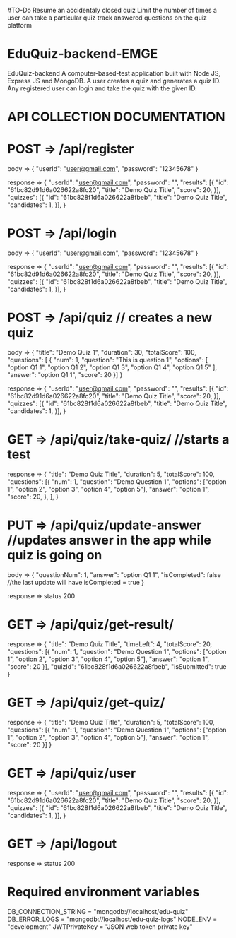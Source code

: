 #TO-Do
Resume an accidentaly closed quiz
Limit the number of times a user can take a particular quiz
track answered questions on the quiz platform

# EduQuiz-backend-EMGE

EduQuiz-backend A computer-based-test application built with Node JS, Express JS and MongoDB. A user creates a quiz and generates a quiz ID. Any registered user can login and take the quiz with the given ID.

# API COLLECTION DOCUMENTATION

# POST => /api/register

body => {
"userId": "user@gmail.com",
"password": "12345678"
}

response => {
"userId": "user@gmail.com",
"password": "",
"results": [{
"id": "61bc82d91d6a026622a8fc20",
"title": "Demo Quiz Title",
"score": 20,
}],
"quizzes": [{
"id": "61bc828f1d6a026622a8fbeb",
"title": "Demo Quiz Title",
"candidates": 1,
}],
}

# POST => /api/login

body => {
"userId": "user@gmail.com",
"password": "12345678"
}

response => {
"userId": "user@gmail.com",
"password": "",
"results": [{
"id": "61bc82d91d6a026622a8fc20",
"title": "Demo Quiz Title",
"score": 20,
}],
"quizzes": [{
"id": "61bc828f1d6a026622a8fbeb",
"title": "Demo Quiz Title",
"candidates": 1,
}],
}

# POST => /api/quiz // creates a new quiz

body => {
"title": "Demo Quiz 1",
"duration": 30,
"totalScore": 100,
"questions": [
{
"num": 1,
"question": "This is question 1",
"options": [
"option Q1 1",
"option Q1 2",
"option Q1 3",
"option Q1 4",
"option Q1 5"
],
"answer": "option Q1 1",
"score": 20
}]
}

response => {
"userId": "user@gmail.com",
"password": "",
"results": [{
"id": "61bc82d91d6a026622a8fc20",
"title": "Demo Quiz Title",
"score": 20,
}],
"quizzes": [{
"id": "61bc828f1d6a026622a8fbeb",
"title": "Demo Quiz Title",
"candidates": 1,
}],
}

# GET => /api/quiz/take-quiz/<quizId> //starts a test

response => {
"title": "Demo Quiz Title",
"duration": 5,
"totalScore": 100,
"questions": [{
"num": 1,
"question": "Demo Question 1",
"options": ["option 1", "option 2", "option 3", "option 4", "option 5"],
"answer": "option 1",
"score": 20,
}, ],
}

# PUT => /api/quiz/update-answer //updates answer in the app while quiz is going on

body => {
"questionNum": 1,
"answer": "option Q1 1",
"isCompleted": false //the last update will have isCompleted = true
}

response => status 200

# GET => /api/quiz/get-result/<resultId>

response => {
"title": "Demo Quiz Title",
"timeLeft": 4,
"totalScore": 20,
"questions": [{
"num": 1,
"question": "Demo Question 1",
"options": ["option 1", "option 2", "option 3", "option 4", "option 5"],
"answer": "option 1",
"score": 20
}],
"quizId": "61bc828f1d6a026622a8fbeb",
"isSubmitted": true
}

# GET => /api/quiz/get-quiz/<quizId>

response => {
"title": "Demo Quiz Title",
"duration": 5,
"totalScore": 100,
"questions": [{
"num": 1,
"question": "Demo Question 1",
"options": ["option 1", "option 2", "option 3", "option 4", "option 5"],
"answer": "option 1",
"score": 20
}]
}

# GET => /api/quiz/user

response => {
"userId": "user@gmail.com",
"password": "",
"results": [{
"id": "61bc82d91d6a026622a8fc20",
"title": "Demo Quiz Title",
"score": 20,
}],
"quizzes": [{
"id": "61bc828f1d6a026622a8fbeb",
"title": "Demo Quiz Title",
"candidates": 1,
}],
}

# GET => /api/logout

response => status 200

# Required environment variables

DB_CONNECTION_STRING = "mongodb://localhost/edu-quiz"
DB_ERROR_LOGS = "mongodb://localhost/edu-quiz-logs"
NODE_ENV = "development"
JWTPrivateKey = "JSON web token private key"
